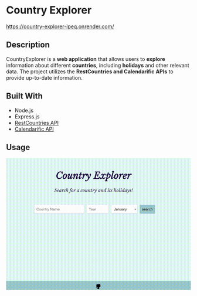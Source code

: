 # Country Explorer
<https://country-explorer-lpeq.onrender.com/>

## Description

CountryExplorer is a **web application** that allows users to **explore** information about different **countries**, including **holidays** and other relevant data. The project utilizes the **RestCountries and Calendarific APIs** to provide up-to-date information.

## Built With
- Node.js
- Express.js
- [RestCountries API](https://restcountries.com/)
- [Calendarific API](https://calendarific.com/api-documentation)

## Usage

![gif demo](https://raw.githubusercontent.com/dimitrova55/country-explorer/main/public/images/country-explorer.gif)
